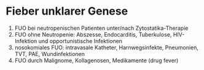 # Fieber unklarer Genese

1. FUO bei neutropenischen Patienten unter/nach Zytostatika-Therapie2. FUO ohne Neutropenie: Abszesse, Endocarditis, Tuberkulose, HIV-Infektion und opportunistischeInfektionen3. nosokomiales FUO: intravasale Katheter, Harnwegsinfekte, Pneumonien, TVT, PAE, Wundinfektionen4. FUO durch Malignome, Kollagenosen, Medikamente (drug fever)